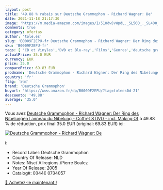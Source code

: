 ```yaml
---
layout: post
title: '49.88 % rabais sur Deutsche Grammophon - Richard Wagner: De'
date: 2021-11-18 21:17:30
image: 'https://m.media-amazon.com/images/I/51OdwJvWpdL._SL500_._SL400_.jpg'
comments: true
category: ofertas
author: 'tole.es'
slug: 'B0009F2EPU-fr Deutsche Grammophon - Richard Wagner: Der Ring des...'
sku: 'B0009F2EPU-fr'
tags: [ 'CD et Vinyles','DVD et Blu-ray','Films','Genres','deutsche grammophon', ]
actualPrice: 35.0 EUR
currency: EUR
price: 35.0
comparePrice: 69.83 EUR
prodname: 'Deutsche Grammophon - Richard Wagner: Der Ring des Nibelungen  l anneau du Nibelung  - Coffret 8 DVD - incl. Making Of'
country: 'fr'
flag: '🇫🇷'
brand: 'Deutsche Grammophon'
buyurl: 'https://www.amazon.fr/dp/B0009F2EPU/?tag=tolees0d-21'
descuento: '49.88'
average: '35.0'
---
```


Vous avez [Deutsche Grammophon - Richard Wagner: Der Ring des Nibelungen  l anneau du Nibelung  - Coffret 8 DVD - incl. Making Of](https://www.amazon.fr/dp/B0009F2EPU/?tag=tolees0d-21)  à  49.88 % de réduction, prix final  35.0 EUR (original: 69.83 EUR) ici:

[![Deutsche Grammophon - Richard Wagner: De](https://m.media-amazon.com/images/I/51OdwJvWpdL._SL500_._SL400_.jpg)](https://www.amazon.fr/dp/B0009F2EPU/?tag=tolees0d-21)

ℹ️:

- Record Label: Deutsche Grammophon
- Country Of Release: NLD
- Notes: Ntsc/ Allregions /Pierre Boulez
- Year Of Release: 2005
- Catalog#: 00440 0734057

[🛒 Achetez-le maintenant!!](https://www.amazon.fr/dp/B0009F2EPU/?tag=tolees0d-21)

